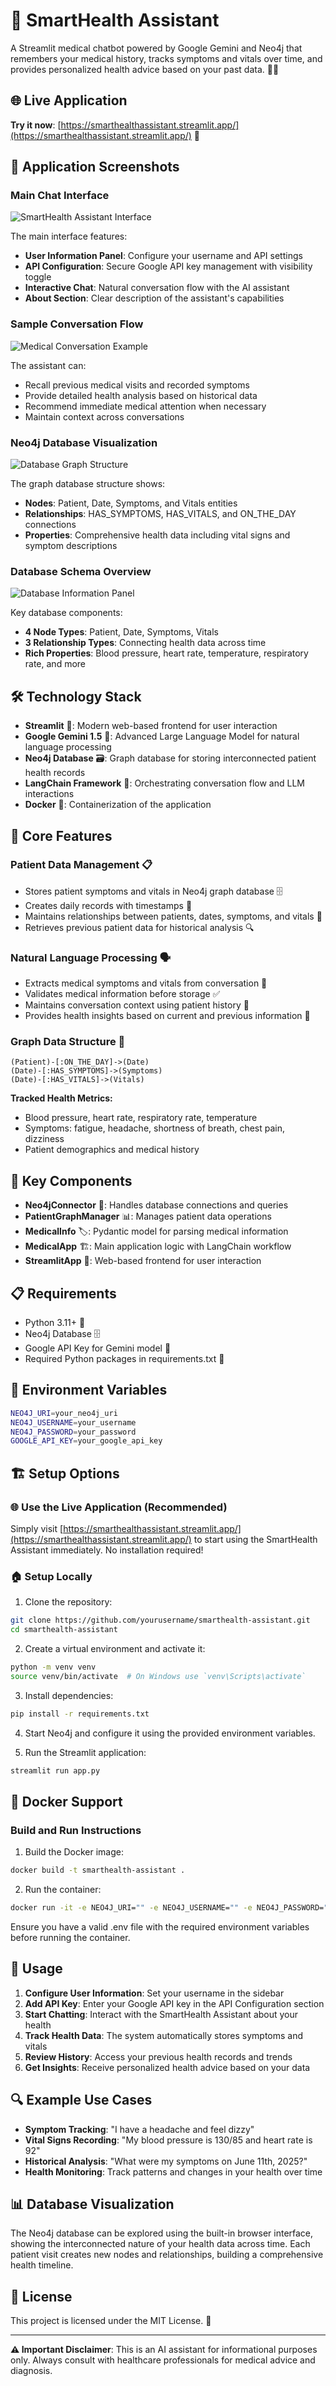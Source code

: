 # 🤖 SmartHealth Assistant

A Streamlit medical chatbot powered by Google Gemini and Neo4j that remembers your medical history, tracks symptoms and vitals over time, and provides personalized health advice based on your past data. 🏥💡

## 🌐 Live Application

**Try it now**: [https://smarthealthassistant.streamlit.app/](https://smarthealthassistant.streamlit.app/) 🚀

## 📸 Application Screenshots

### Main Chat Interface

![SmartHealth Assistant Interface](Pictures/chat-interface.png)

The main interface features:

- **User Information Panel**: Configure your username and API settings
- **API Configuration**: Secure Google API key management with visibility toggle
- **Interactive Chat**: Natural conversation flow with the AI assistant
- **About Section**: Clear description of the assistant's capabilities

### Sample Conversation Flow

![Medical Conversation Example](Pictures/medical-conversation.png)

The assistant can:

- Recall previous medical visits and recorded symptoms
- Provide detailed health analysis based on historical data
- Recommend immediate medical attention when necessary
- Maintain context across conversations

### Neo4j Database Visualization

![Database Graph Structure](Pictures/graph_database.png)

The graph database structure shows:

- **Nodes**: Patient, Date, Symptoms, and Vitals entities
- **Relationships**: HAS_SYMPTOMS, HAS_VITALS, and ON_THE_DAY connections
- **Properties**: Comprehensive health data including vital signs and symptom descriptions

### Database Schema Overview

![Database Information Panel](Pictures/database-schema.png)

Key database components:

- **4 Node Types**: Patient, Date, Symptoms, Vitals
- **3 Relationship Types**: Connecting health data across time
- **Rich Properties**: Blood pressure, heart rate, temperature, respiratory rate, and more

## 🛠️ Technology Stack

- **Streamlit** 🎨: Modern web-based frontend for user interaction
- **Google Gemini 1.5** 🤖: Advanced Large Language Model for natural language processing
- **Neo4j Database** 🗃️: Graph database for storing interconnected patient health records
- **LangChain Framework** 🧩: Orchestrating conversation flow and LLM interactions
- **Docker** 🐳: Containerization of the application

## 🌟 Core Features

### Patient Data Management 📋

- Stores patient symptoms and vitals in Neo4j graph database 🗄️
- Creates daily records with timestamps 📅
- Maintains relationships between patients, dates, symptoms, and vitals 🔗
- Retrieves previous patient data for historical analysis 🔍

### Natural Language Processing 🗣️

- Extracts medical symptoms and vitals from conversation 💬
- Validates medical information before storage ✅
- Maintains conversation context using patient history 📖
- Provides health insights based on current and previous information 🏥

### Graph Data Structure 🧩

```
(Patient)-[:ON_THE_DAY]->(Date)
(Date)-[:HAS_SYMPTOMS]->(Symptoms)
(Date)-[:HAS_VITALS]->(Vitals)
```

**Tracked Health Metrics:**

- Blood pressure, heart rate, respiratory rate, temperature
- Symptoms: fatigue, headache, shortness of breath, chest pain, dizziness
- Patient demographics and medical history

## 🔑 Key Components

- **Neo4jConnector** 🔌: Handles database connections and queries
- **PatientGraphManager** 📊: Manages patient data operations
- **MedicalInfo** 🏷️: Pydantic model for parsing medical information
- **MedicalApp** 🏗️: Main application logic with LangChain workflow
- **StreamlitApp** 🎨: Web-based frontend for user interaction

## 📋 Requirements

- Python 3.11+ 🐍
- Neo4j Database 🗄️
- Google API Key for Gemini model 🔑
- Required Python packages in requirements.txt 📜

## 🔧 Environment Variables

```bash
NEO4J_URI=your_neo4j_uri
NEO4J_USERNAME=your_username
NEO4J_PASSWORD=your_password
GOOGLE_API_KEY=your_google_api_key
```

## 🏗️ Setup Options

### 🌐 Use the Live Application (Recommended)

Simply visit [https://smarthealthassistant.streamlit.app/](https://smarthealthassistant.streamlit.app/) to start using the SmartHealth Assistant immediately. No installation required!

### 🏠 Setup Locally

1. Clone the repository:

```bash
git clone https://github.com/yourusername/smarthealth-assistant.git
cd smarthealth-assistant
```

2. Create a virtual environment and activate it:

```bash
python -m venv venv
source venv/bin/activate  # On Windows use `venv\Scripts\activate`
```

3. Install dependencies:

```bash
pip install -r requirements.txt
```

4. Start Neo4j and configure it using the provided environment variables.

5. Run the Streamlit application:

```bash
streamlit run app.py
```

## 🐳 Docker Support

### Build and Run Instructions

1. Build the Docker image:

```bash
docker build -t smarthealth-assistant .
```

2. Run the container:

```bash
docker run -it -e NEO4J_URI="" -e NEO4J_USERNAME="" -e NEO4J_PASSWORD="" -e GOOGLE_API_KEY="" smarthealth-assistant
```

Ensure you have a valid .env file with the required environment variables before running the container.

## 🚀 Usage

1. **Configure User Information**: Set your username in the sidebar
2. **Add API Key**: Enter your Google API key in the API Configuration section
3. **Start Chatting**: Interact with the SmartHealth Assistant about your health
4. **Track Health Data**: The system automatically stores symptoms and vitals
5. **Review History**: Access your previous health records and trends
6. **Get Insights**: Receive personalized health advice based on your data

## 🔍 Example Use Cases

- **Symptom Tracking**: "I have a headache and feel dizzy"
- **Vital Signs Recording**: "My blood pressure is 130/85 and heart rate is 92"
- **Historical Analysis**: "What were my symptoms on June 11th, 2025?"
- **Health Monitoring**: Track patterns and changes in your health over time

## 📊 Database Visualization

The Neo4j database can be explored using the built-in browser interface, showing the interconnected nature of your health data across time. Each patient visit creates new nodes and relationships, building a comprehensive health timeline.

## 📜 License

This project is licensed under the MIT License. 📄

---

**⚠️ Important Disclaimer**: This is an AI assistant for informational purposes only. Always consult with healthcare professionals for medical advice and diagnosis.
